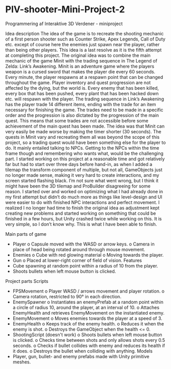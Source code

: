 # PIV-shooter-Mini-Project-2

Programmering af Interaktive 3D Verdener - miniproject

Idea description
The idea of the game is to recreate the shooting mechanic of a first person shooter such as Counter Strike, Apex Legends, Call of Duty etc. except of course here the enemies just spawn near the player, rather than being other players. 
This idea is a last resolve as it is the fifth attempt at completing this project. The original idea was to combine the main mechanic of the game Minit with the trading sequence in The Legend of Zelda: Link’s Awakening. 
Minit is an adventure game where the players weapon is a cursed sword that makes the player die every 60 seconds. Every minute, the player respawns at a respawn point that can be changed throughout the game. Player inventory and quest progression are not affected by the dying, but the world is. Every enemy that has been killed, every box that has been pushed, every plant that has been hacked down etc. will respawn with the player. 
The trading sequence in Link’s Awakening has the player trade 14 different items, ending with the trade for an item necessary for finishing the game. The trades need to be made in a specific order and the progression is also dictated by the progression of the main quest. This means that some trades are not accessible before some achievement of the main quest has been made. 
The idea was that Minit can very easily be made worse by making the timer shorter (30 seconds). The quests in Minit vary and recreating them all was beyond the scope of this project, so a trading quest would have been something else for the player to do. It mainly entailed talking to NPCs. Getting to the NPCs within the time frame though and remembering who wants what, would be the challenging part.
I started working on this project at a reasonable time and got relatively far but had to start over three days before hand-in, as when I added a tilemap the transform component of multiple, but not all, GameObjects just no longer made sense, making it very hard to create interactions, and my screen started flashing black. I’m not sure what went wrong, but I think it might have been the 3D tilemap and ProBuilder disagreeing for some reason. I started over and worked on optimizing what I had already done in my first attempt but didn’t do much more as things like level-design and UI were easier to do with finished NPC interactions and perfect movement. I realized I no longer had time to finish the original idea as adjustment kept creating new problems and started working on something that could be finished in a few hours, but Unity crashed twice while working on this. It is very simple, so I don’t know why. This is what I have been able to finish.




Main parts of game
-	Player
o	Capsule moved with the WASD or arrow keys.
o	Camera in place of head being rotated around through mouse movement.
-	Enemies
o	Cube with red glowing material
o	Moving towards the player.
-	Gun
o	Placed at lower-right corner of field of vision.
Features
-	Cube spawning at random point within a radius of 10 from the player.
-	Shoots bullets when left mouse button is clicked.

Project parts
Scripts
-	FPSMovement
o	Player WASD / arrows movement and player rotation.
o	Camera rotation, restricted to 90° in each direction.
-	EnemySpawner
o	Instantiates an enemyPrefab at a random point within a circle of radius 10, around the player, at an interval of 10.
o	Attaches EnemyHealth and retrieves EnemyMovement on the instantiated enemy.
-	EnemyMovement
o	Moves enemies towards the player at a speed of 3.
-	EnemyHealth
o	Keeps track of the enemy health.
o	Reduces it when the enemy is shot.
o	Destroys the GameObject when the health <= 0.
-	ShootingScript (doesn't work)
o	Shoots bullets when left mouse button is clicked.
o	Checks time between shots and only allows shots every 0.5 seconds.
o	Checks if bullet collides with enemy and reduces its health if it does.
o	Destroys the bullet when colliding with anything.
Models
-	Player, gun, bullet- and enemy prefabs made with Unity primitive meshes.

